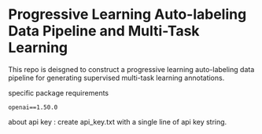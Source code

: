 # Progressive Learning Auto-labeling Data Pipeline and Multi-Task Learning

This repo is deisgned to construct a progressive learning auto-labeling data pipeline for generating supervised multi-task learning annotations.


specific package requirements
```
openai==1.50.0
```
about api key : create api_key.txt with a single line of api key string.
